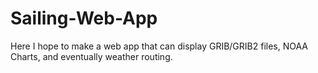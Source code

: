 # Sailing-Web-App

Here I hope to make a web app that can display GRIB/GRIB2 files, NOAA Charts, and eventually weather routing.

